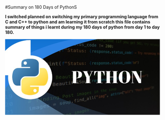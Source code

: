 #Summary on 180 Days of PythonS


**I switched planned on switching my primary programming language from C and C++ to python and am learning it from scratch this file contains summary of things i learnt during my 180 days of python from day 1 to day 180.**

![Python](https://github.com/alokbndry10/180Days_Python/blob/main/images/main.jpg)

